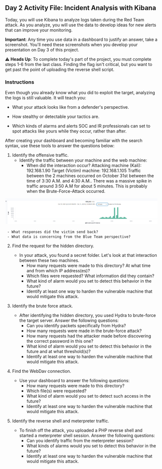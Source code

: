 ## Day 2 Activity File: Incident Analysis with Kibana


Today, you will use Kibana to analyze logs taken during the Red Team attack. As you analyze, you will use the data to develop ideas for new alerts that can improve your monitoring.

**Important**: Any time you use data in a dashboard to justify an answer, take a screenshot. You'll need these screenshots when you develop your presentation on Day 3 of this project.

:warning: **Heads Up**: To complete today's part of the project, you must complete steps 1-6 from the last class. Finding the flag isn't critical, but you want to get past the point of uploading the reverse shell script.

### Instructions

Even though you already know what you did to exploit the target, analyzing the logs is still valuable. It will teach you:
- What your attack looks like from a defender's perspective.

- How stealthy or detectable your tactics are.

- Which kinds of alarms and alerts SOC and IR professionals can set to spot attacks like yours while they occur, rather than after.

After creating your dashboard and becoming familiar with the search syntax, use these tools to answer the questions below:


1. Identify the offensive traffic.
   - Identify the traffic between your machine and the web machine:
     - When did the interaction occur?
     Attacking machine (Kali): 192.168.1.90		Target (Victim) machine: 192.168.1.105
Traffic between the 2 machines occurred on October 31st between the time of 3:30 A.M. and 4:30 A.M.. There was a massive spike in traffic around 3:50 A.M for about 5 minutes. This is probably when the Brute-Force-Attack occurred.

![](screenshots/Day2_Traffic_during_day.PNG)

     - What responses did the victim send back?
     - What data is concerning from the Blue Team perspective?

2. Find the request for the hidden directory.
   - In your attack, you found a secret folder. Let's look at that interaction between these two machines.
     - How many requests were made to this directory? At what time and from which IP address(es)?
     - Which files were requested? What information did they contain?
     - What kind of alarm would you set to detect this behavior in the future?
     - Identify at least one way to harden the vulnerable machine that would mitigate this attack.

3. Identify the brute force attack.
   - After identifying the hidden directory, you used Hydra to brute-force the target server. Answer the following questions:
     - Can you identify packets specifically from Hydra?
     - How many requests were made in the brute-force attack?
     - How many requests had the attacker made before discovering the correct password in this one?
     - What kind of alarm would you set to detect this behavior in the future and at what threshold(s)?
     - Identify at least one way to harden the vulnerable machine that would mitigate this attack.

4. Find the WebDav connection.
   - Use your dashboard to answer the following questions:
     - How many requests were made to this directory? 
     - Which file(s) were requested?
     - What kind of alarm would you set to detect such access in the future?
     - Identify at least one way to harden the vulnerable machine that would mitigate this attack.

5. Identify the reverse shell and meterpreter traffic.
   - To finish off the attack, you uploaded a PHP reverse shell and started a meterpreter shell session. Answer the following questions:
     - Can you identify traffic from the meterpreter session?
     - What kinds of alarms would you set to detect this behavior in the future?
     - Identify at least one way to harden the vulnerable machine that would mitigate this attack.
